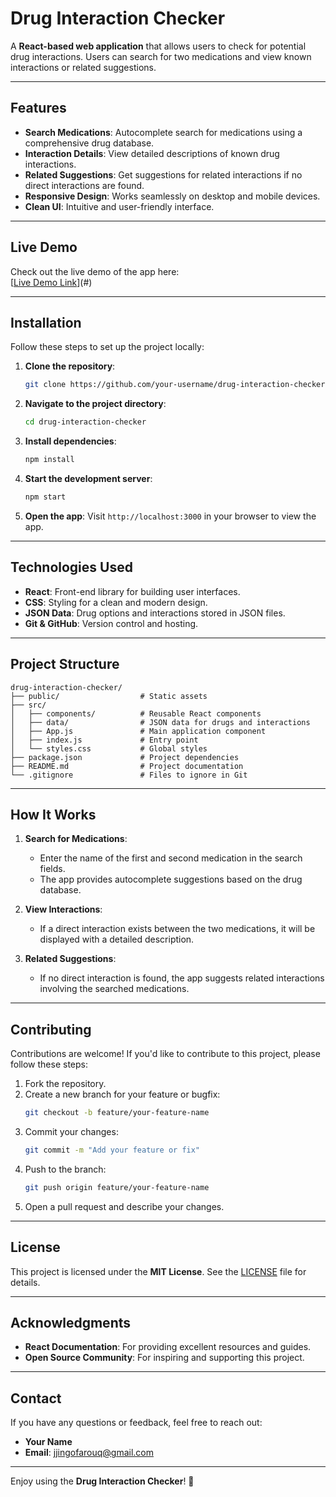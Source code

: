 
# Drug Interaction Checker

A **React-based web application** that allows users to check for potential drug interactions. Users can search for two medications and view known interactions or related suggestions.


---

## Features

- **Search Medications**: Autocomplete search for medications using a comprehensive drug database.
- **Interaction Details**: View detailed descriptions of known drug interactions.
- **Related Suggestions**: Get suggestions for related interactions if no direct interactions are found.
- **Responsive Design**: Works seamlessly on desktop and mobile devices.
- **Clean UI**: Intuitive and user-friendly interface.

---

## Live Demo

Check out the live demo of the app here:  
[[Live Demo Link](https://drug-interaction-checker-ph3r.vercel.app/)](#)  

---

## Installation

Follow these steps to set up the project locally:

1. **Clone the repository**:
   ```bash
   git clone https://github.com/your-username/drug-interaction-checker.git
   ```

2. **Navigate to the project directory**:
   ```bash
   cd drug-interaction-checker
   ```

3. **Install dependencies**:
   ```bash
   npm install
   ```

4. **Start the development server**:
   ```bash
   npm start
   ```

5. **Open the app**:
   Visit `http://localhost:3000` in your browser to view the app.

---

## Technologies Used

- **React**: Front-end library for building user interfaces.
- **CSS**: Styling for a clean and modern design.
- **JSON Data**: Drug options and interactions stored in JSON files.
- **Git & GitHub**: Version control and hosting.

---

## Project Structure

```
drug-interaction-checker/
├── public/                  # Static assets
├── src/
│   ├── components/          # Reusable React components
│   ├── data/                # JSON data for drugs and interactions
│   ├── App.js               # Main application component
│   ├── index.js             # Entry point
│   └── styles.css           # Global styles
├── package.json             # Project dependencies
├── README.md                # Project documentation
└── .gitignore               # Files to ignore in Git
```

---

## How It Works

1. **Search for Medications**:
   - Enter the name of the first and second medication in the search fields.
   - The app provides autocomplete suggestions based on the drug database.

2. **View Interactions**:
   - If a direct interaction exists between the two medications, it will be displayed with a detailed description.

3. **Related Suggestions**:
   - If no direct interaction is found, the app suggests related interactions involving the searched medications.

---

## Contributing

Contributions are welcome! If you'd like to contribute to this project, please follow these steps:

1. Fork the repository.
2. Create a new branch for your feature or bugfix:
   ```bash
   git checkout -b feature/your-feature-name
   ```
3. Commit your changes:
   ```bash
   git commit -m "Add your feature or fix"
   ```
4. Push to the branch:
   ```bash
   git push origin feature/your-feature-name
   ```
5. Open a pull request and describe your changes.

---

## License

This project is licensed under the **MIT License**. See the [LICENSE](LICENSE) file for details.

---

## Acknowledgments

- **React Documentation**: For providing excellent resources and guides.
- **Open Source Community**: For inspiring and supporting this project.

---

## Contact

If you have any questions or feedback, feel free to reach out:

- **Your Name**  
- **Email**: jjingofarouq@gmail.com  


---

Enjoy using the **Drug Interaction Checker**! 🚀
